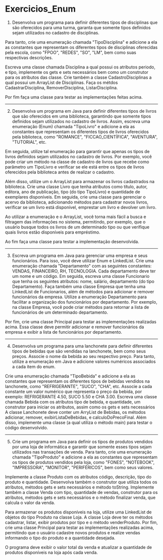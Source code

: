 # Exercicios_Enum
1) Desenvolva um programa para definir diferentes tipos de disciplinas que são oferecidos para uma turma, garanta que somente tipos definidos sejam utilizados no cadastro de disciplinas. 

 Para tanto, crie uma enumeração chamada "TipoDisciplina" e adicione a ela as constantes que representam os diferentes tipos de disciplinas oferecidas pela escola, como "FPOO", "REDES", "SO", "LM", bem como suas respectivas descrições.

 Escreva uma classe chamada Disciplina a qual possui os atributos periodo, e tipo, implemente os gets e sets necessários bem como um construtor para os atributos das classe. Crie também a classe CadastroDisciplinas a qual possui um ArrayList de Disciplinas.
 Faça os métdos CadastrarDisciplina, RemoverDisciplina, ListarDisciplina.

 Por fim faça uma classe para testar as implementações feitas acima. 
 
------

2) Desenvolva um programa em Java para definir diferentes tipos de livros que são oferecidos em uma biblioteca, garantindo que somente tipos definidos sejam utilizados no cadastro de livros. Assim, escreva uma enumeração (Enum) chamada "TipoLivro" e adicione a ela as constantes que representam os diferentes tipos de livros oferecidos pela biblioteca, como "ROMANCE", "FICCAO_CIENTÍFICA", "AVENTURA", "TUTORIAL", etc.

 Em seguida, utilize tal enumeração para garantir que apenas os tipos de livros definidos sejam utilizados no cadastro de livros. Por exemplo, você pode criar um método na classe de cadastro de livros que recebe como parâmetro um TipoLivro e verificar se ele está entre os tipos de livros oferecidos pela biblioteca antes de realizar o cadastro.

  Além disso, utilize um o ArrayList para armazenar os livros cadastrados na biblioteca. Crie uma classe Livro que tenha atributos como título, autor, editora, ano de publicação, tipo (do tipo TipoLivro) e quantidade de exemplares disponíveis. Em seguida, crie uma classe para gerenciar o acervo da biblioteca, adicionando métodos para cadastrar novos livros, verificar se um livro está disponível, emprestar um livro e devolver um livro.

  Ao utilizar a enumeração e o ArrayList, você torna mais fácil a busca e filtragem das informações no sistema, permitindo, por exemplo, que o usuário busque todos os livros de um determinado tipo ou que verifique quais livros estão disponíveis para empréstimo.

  Ao fim faça uma classe para testar a implementação desenvolvida.
 
------

3) Escreva um programa em Java para gerenciar uma empresa e seus funcionários. Para isso, você deve utilizar Enum e LinkedList. Crie uma enumeração chamada "Departamento" com as seguintes constantes: VENDAS, FINANCEIRO, RH, TECNOLOGIA. Cada departamento deve ter um nome e um código.
Em seguida, escreva uma classe Funcionario que tenha os seguintes atributos: nome, salário, departamento (do tipo Departamento). Faça também uma classe Empresa que tenha uma LinkedList de Funcionarios, além de métodos para adicionar e remover funcionários da empresa.
Utilize a enumeração Departamento para facilitar a organização dos funcionários por departamento. Por exemplo, na classe Empresa, você pode criar métodos para retornar a lista de funcionários de um determinado departamento.

  Por fim, crie uma classe Principal para testar as implementações realizadas acima. Essa classe deve permitir adicionar e remover funcionários da empresa e exibir a lista de funcionários por departamento.
 
------

4) Desenvolva um programa para uma lanchonete para definir diferentes tipos de bebidas que são vendidas na lanchonete, bem como seus preços. Associe o nome da bebida ao seu respectivo preço. Para tanto, utilize a enumeração em Java e adicione valores numéricos associados a cada item do enum. 
  
  Crie uma enumeração chamada "TipoBebida" e adicione a ela as constantes que representam os diferentes tipos de bebidas vendidos na lanchonete, como "REFRIGERANTE", "SUCO", "CHA", etc. Associe a cada constante um valor numérico que representa o preço da bebida, por exemplo: REFRIGERANTE  4.50, SUCO  5.50 e CHA  3.00. Escreva uma classe chamada Bebida com os atributos tipo de bebida, e quantidade, um construtor para iniciar os atributos, assim como os gets e sets necessários 
 A classe Lanchonete deve conter um ArryList de Bebidas, os métodos adicionar, remover, exibirListaDeBebidas, e calculoDoPrecoFinal.
 Além disso, implemente uma classe (a qual utiliza o método main) para testar o código desenvolvido.
  
------

 5)  Crie um programa em Java para definir os tipos de produtos vendidos por uma loja de informática e garantir que somente esses tipos sejam utilizados nas transações de venda. Para tanto, crie uma enumeração chamada "TipoProduto" e adicione a ela as constantes que representam os tipos de produtos vendidos pela loja, como "FONES", "NOTEBOOK", "IMPRESSORA", "MONITOR", "PERIFÉRICOS", bem como seus valores.

 Implemente a classe Produto com os atributos código, descrição, tipo do produto e quantidade. Desenvolva também o construtor que utiliza todos os atributos, métodos gets e sets necessários e método toString. Implemente também a classe Venda com tipo, quantidade de vendas, construtor para os atributos, métodos gets e sets necessários e o método finalizar venda, que calcula o valor da venda.

 Para armazenar os produtos disponíveis na loja, utilize uma LinkedList de objetos do tipo Produto na classe Loja.
 A classe Loja deve ter os métodos cadastrar, listar, exibir produtos por tipo e o método venderProduto. Por fim, crie uma classe Principal para testar as implementações realizadas acima, permitindo que o usuário cadastre novos produtos e realize vendas informando o tipo do produto e a quantidade desejada. 

 O programa deve exibir o valor total da venda e atualizar a quantidade de produtos disponíveis na loja após cada venda.




